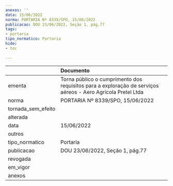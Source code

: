 ```yaml
---
anexos: ''
data: 15/06/2022
norma: PORTARIA Nº 8339/SPO, 15/06/2022
publicacao: DOU 23/06/2022, Seção 1, pág.77
tags:
- portaria
tipo_normatico: Portaria
hide: 
- toc 
 
---
```


|                    | Documento                                                                                                   |
|:-------------------|:------------------------------------------------------------------------------------------------------------|
| ementa             | Torna público o cumprimento dos requisitos para a exploração de serviços aéreos - Aero Agrícola Pretel Ltda |
| norma              | PORTARIA Nº 8339/SPO, 15/06/2022                                                                            |
| tornada_sem_efeito |                                                                                                             |
| alterada           |                                                                                                             |
| data               | 15/06/2022                                                                                                  |
| outros             |                                                                                                             |
| tipo_normatico     | Portaria                                                                                                    |
| publicacao         | DOU 23/06/2022, Seção 1, pág.77                                                                             |
| revogada           |                                                                                                             |
| em_vigor           |                                                                                                             |
| anexos             |                                                                                                             |